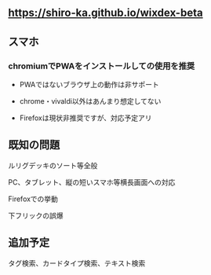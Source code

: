 ## https://shiro-ka.github.io/wixdex-beta

## スマホ

### chromiumでPWAをインストールしての使用を推奨

* PWAではないブラウザ上の動作は非サポート
  
* chrome・vivaldi以外はあんまり想定してない
  
* Firefoxは現状非推奨ですが、対応予定アリ
  


## 既知の問題

ルリグデッキのソート等全般

PC、タブレット、縦の短いスマホ等横長画面への対応

Firefoxでの挙動

下フリックの誤爆



## 追加予定

タグ検索、カードタイプ検索、テキスト検索
